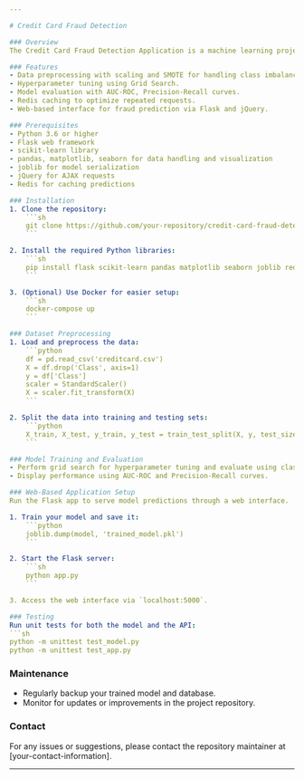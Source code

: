 ```yaml
---

# Credit Card Fraud Detection

### Overview
The Credit Card Fraud Detection Application is a machine learning project that uses a Random Forest Classifier to detect fraudulent credit card transactions. The application includes data preprocessing, model training, hyperparameter tuning, caching with Redis, and a web-based interface for user interaction.

### Features
- Data preprocessing with scaling and SMOTE for handling class imbalance.
- Hyperparameter tuning using Grid Search.
- Model evaluation with AUC-ROC, Precision-Recall curves.
- Redis caching to optimize repeated requests.
- Web-based interface for fraud prediction via Flask and jQuery.

### Prerequisites
- Python 3.6 or higher
- Flask web framework
- scikit-learn library
- pandas, matplotlib, seaborn for data handling and visualization
- joblib for model serialization
- jQuery for AJAX requests
- Redis for caching predictions

### Installation
1. Clone the repository:
    ```sh
    git clone https://github.com/your-repository/credit-card-fraud-detection.git
    ```

2. Install the required Python libraries:
    ```sh
    pip install flask scikit-learn pandas matplotlib seaborn joblib redis
    ```

3. (Optional) Use Docker for easier setup:
    ```sh
    docker-compose up
    ```

### Dataset Preprocessing
1. Load and preprocess the data:
    ```python
    df = pd.read_csv('creditcard.csv')
    X = df.drop('Class', axis=1)
    y = df['Class']
    scaler = StandardScaler()
    X = scaler.fit_transform(X)
    ```

2. Split the data into training and testing sets:
    ```python
    X_train, X_test, y_train, y_test = train_test_split(X, y, test_size=0.2, random_state=42)
    ```

### Model Training and Evaluation
- Perform grid search for hyperparameter tuning and evaluate using classification reports and confusion matrices.
- Display performance using AUC-ROC and Precision-Recall curves.

### Web-Based Application Setup
Run the Flask app to serve model predictions through a web interface.

1. Train your model and save it:
    ```python
    joblib.dump(model, 'trained_model.pkl')
    ```

2. Start the Flask server:
    ```sh
    python app.py
    ```

3. Access the web interface via `localhost:5000`.

### Testing
Run unit tests for both the model and the API:
```sh
python -m unittest test_model.py
python -m unittest test_app.py
```

### Maintenance
- Regularly backup your trained model and database.
- Monitor for updates or improvements in the project repository.

### Contact
For any issues or suggestions, please contact the repository maintainer at [your-contact-information].

---
```

